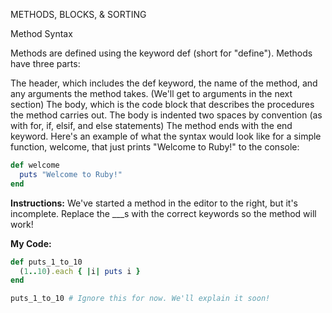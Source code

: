 METHODS, BLOCKS, & SORTING

Method Syntax

Methods are defined using the keyword def (short for "define"). Methods have three parts:

The header, which includes the def keyword, the name of the method, and any arguments the method takes. (We'll get to arguments in the next section)
The body, which is the code block that describes the procedures the method carries out. The body is indented two spaces by convention (as with for, if, elsif, and else statements)
The method ends with the end keyword.
Here's an example of what the syntax would look like for a simple function, welcome, that just prints "Welcome to Ruby!" to the console:
```Ruby
def welcome
  puts "Welcome to Ruby!"
end
```
**Instructions:**
We've started a method in the editor to the right, but it's incomplete. Replace the ___s with the correct keywords so the method will work!

**My Code:**
```Ruby
def puts_1_to_10
  (1..10).each { |i| puts i }
end

puts_1_to_10 # Ignore this for now. We'll explain it soon!
```
